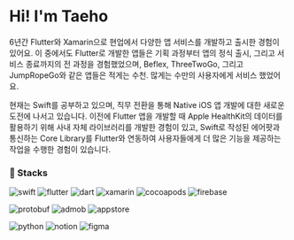 # Hi! I'm Taeho

6년간 Flutter와 Xamarin으로 현업에서 다양한 앱 서비스를 개발하고 출시한 경험이 있어요. 이 중에서도 Flutter로 개발한 앱들은 기획 과정부터 앱의 정식 출시, 그리고 서비스 종료까지의 전 과정을 경험했었으며, Beflex, ThreeTwoGo, 그리고 JumpRopeGo와 같은 앱들은 적게는 수천. 많게는 수만의 사용자에게 서비스 했었어요.

현재는 Swift를 공부하고 있으며, 직무 전환을 통해 Native iOS 앱 개발에 대한 새로운 도전에 나서고 있습니다. 이전에 Flutter 앱을 개발할 때 Apple HealthKit의 데이터를 활용하기 위해 사내 자체 라이브러리를 개발한 경험이 있고, Swift로 작성된 에어팟과 통신하는 Core Library를 Flutter와 연동하여 사용자들에게 더 많은 기능을 제공하는 작업을 수행한 경험이 있습니다.

### 💼 Stacks
![swift](https://img.shields.io/badge/Swift-FA7343?style=for-the-badge&logo=swift&logoColor=white)
![flutter](https://img.shields.io/badge/Flutter-02569B?style=for-the-badge&logo=flutter&logoColor=white)
![dart](https://img.shields.io/badge/Dart-0175C2?style=for-the-badge&logo=dart&logoColor=white)
![xamarin](https://img.shields.io/badge/Xamarin-3498DB?style=for-the-badge&logo=xamarin&logoColor=white)
![cocoapods](https://img.shields.io/badge/cocoapods-FA2A02?style=for-the-badge&logo=cocoapods&logoColor=white)
![firebase](https://img.shields.io/badge/firebase-ffca28?style=for-the-badge&logo=firebase&logoColor=black)

![protobuf](https://img.shields.io/badge/Protocol_buffer-4285F4?style=for-the-badge&logo=google&logoColor=white)
![admob](https://img.shields.io/badge/Google_admob-EA4335?style=for-the-badge&logo=googleadmob&logoColor=white) ![appstore](https://img.shields.io/badge/Appstore-0D96F6?style=for-the-badge&logo=appstore&logoColor=white)

![python](https://img.shields.io/badge/Python-FFD43B?style=for-the-badge&logo=python&logoColor=blue)
![notion](https://img.shields.io/badge/Notion-000000?style=for-the-badge&logo=notion&logoColor=white) ![figma](https://img.shields.io/badge/Figma-F24E1E?style=for-the-badge&logo=figma&logoColor=white)

<!--
**hth225/hth225** is a ✨ _special_ ✨ repository because its `README.md` (this file) appears on your GitHub profile.

Here are some ideas to get you started:

- 🔭 I’m currently working on ...
- 🌱 I’m currently learning ...
- 👯 I’m looking to collaborate on ...
- 🤔 I’m looking for help with ...
- 💬 Ask me about ...
- 📫 How to reach me: ...
- 😄 Pronouns: ...
- ⚡ Fun fact: ...
-->

